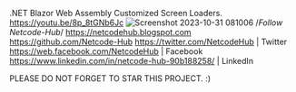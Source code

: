 .NET Blazor Web Assembly Customized Screen Loaders.
https://youtu.be/8p_8tGNb6Jc
![Screenshot 2023-10-31 081006](https://github.com/Netcode-Hub/DemoBlazorWASMScreenLoader/assets/110794348/04263e32-b729-4f8f-8edf-1ff3af3c3da1)
/*Follow Netcode-Hub*/
https://netcodehub.blogspot.com 
https://github.com/Netcode-Hub
https://twitter.com/NetcodeHub | Twitter
https://web.facebook.com/NetcodeHub | Facebook
https://www.linkedin.com/in/netcode-hub-90b188258/ | LinkedIn

PLEASE DO NOT FORGET TO STAR THIS PROJECT. :)
